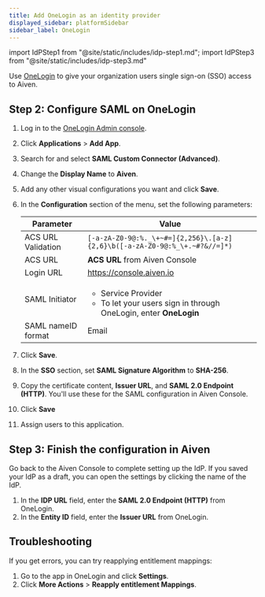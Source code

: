 ```yaml
---
title: Add OneLogin as an identity provider
displayed_sidebar: platformSidebar
sidebar_label: OneLogin
---
```

<!-- vale off -->
import IdPStep1 from "@site/static/includes/idp-step1.md";
import IdPStep3 from "@site/static/includes/idp-step3.md"

<!-- vale on -->

Use [OneLogin](https://www.onelogin.com/) to give your organization users single sign-on (SSO) access to Aiven.

<IdPStep1/>

## Step 2: Configure SAML on OneLogin

1.  Log in to the [OneLogin Admin console](https://app.onelogin.com/login).

1.  Click **Applications** > **Add App**.

1.  Search for and select **SAML Custom Connector (Advanced)**.

1.  Change the **Display Name** to **Aiven**.

1.  Add any other visual configurations you want and click **Save**.

1.  In the **Configuration** section of the menu, set the following
    parameters:

    |     Parameter      |                                                   Value                                                    |
    | ------------------ | ---------------------------------------------------------------------------------------------------------- |
    | ACS URL Validation | `[-a-zA-Z0-9@:%._\+~#=]{2,256}\.[a-z]{2,6}\b([-a-zA-Z0-9@:%_\+.~#?&//=]*)`                                 |
    | ACS URL            | **ACS URL** from Aiven Console                                                                             |
    | Login URL          | https://console.aiven.io                                                                                   |
    | SAML Initiator     | <ul><li>Service Provider</li> <li>To let your users sign in through OneLogin, enter **OneLogin**</li></ul> |
    | SAML nameID format | Email                                                                                                      |

1.  Click **Save**.

1.  In the **SSO** section, set **SAML Signature Algorithm** to **SHA-256**.

1.  Copy the certificate content, **Issuer URL**, and
    **SAML 2.0 Endpoint (HTTP)**. You'll use these for the SAML
    configuration in Aiven Console.

1. Click **Save**

1. Assign users to this application.

## Step 3: Finish the configuration in Aiven

Go back to the Aiven Console to complete setting up the IdP. If you saved your IdP as a
draft, you can open the settings by clicking the name of the IdP.

1. In the **IDP URL** field, enter the **SAML 2.0 Endpoint (HTTP)** from OneLogin.
1. In the **Entity ID** field, enter the **Issuer URL** from OneLogin.
<IdPStep3/>

## Troubleshooting

If you get errors, you can try reapplying entitlement mappings:

1.  Go to the app in OneLogin and click **Settings**.
1.  Click **More Actions** > **Reapply entitlement Mappings**.
